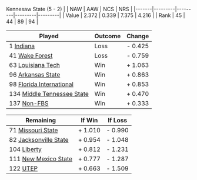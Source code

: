Kennesaw State (5 - 2)
|       |   NAW   |   AAW   |   NCS   |   NRS   |
|-------|---------|---------|---------|---------|
| Value |   2.372 |   0.339 |   7.375 |   4.216 |
| Rank  |      45 |      44 |      89 |      94 |

| Played                    | Outcome    |  Change  |
|---------------------------|------------|----------|
|   1 [Indiana               ](Indiana.md)| Loss       | -  0.425 |
|  41 [Wake Forest           ](WakeForest.md)| Loss       | -  0.759 |
|  63 [Louisiana Tech        ](LouisianaTech.md)| Win        | +  1.063 |
|  96 [Arkansas State        ](ArkansasState.md)| Win        | +  0.863 |
|  98 [Florida International ](FloridaInternational.md)| Win        | +  0.853 |
| 134 [Middle Tennessee State](MiddleTennesseeState.md)| Win        | +  0.470 |
| 137 [Non-FBS               ](NonFBS.md)| Win        | +  0.333 |

| Remaining                 |  If Win  |  If Loss |
|---------------------------|----------|----------|
|  71 [Missouri State        ](MissouriState.md)| +  1.010 | -  0.990 |
|  82 [Jacksonville State    ](JacksonvilleState.md)| +  0.954 | -  1.048 |
| 104 [Liberty               ](Liberty.md)| +  0.812 | -  1.231 |
| 111 [New Mexico State      ](NewMexicoState.md)| +  0.777 | -  1.287 |
| 122 [UTEP                  ](UTEP.md)| +  0.663 | -  1.509 |

